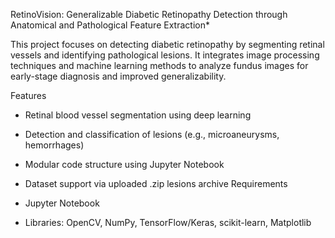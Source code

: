RetinoVision: Generalizable Diabetic Retinopathy Detection through Anatomical and Pathological Feature Extraction*

This project focuses on detecting diabetic retinopathy by segmenting retinal vessels and identifying pathological lesions. It integrates image processing techniques and machine learning methods to analyze fundus images for early-stage diagnosis and improved generalizability.

Features

- Retinal blood vessel segmentation using deep learning
- Detection and classification of lesions (e.g., microaneurysms, hemorrhages)
- Modular code structure using Jupyter Notebook
- Dataset support via uploaded .zip lesions archive
Requirements

- Jupyter Notebook
- Libraries: OpenCV, NumPy, TensorFlow/Keras, scikit-learn, Matplotlib
